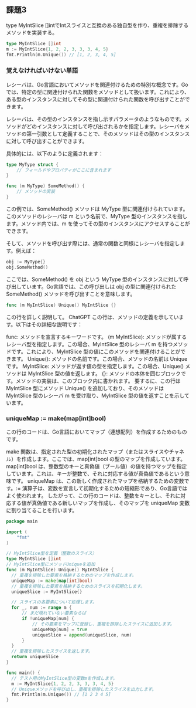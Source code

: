 ## 課題3
type MyIntSlice []intでIntスライスと互換のある独自型を作り、重複を排除するメソッドを実装する。

```go
type MyIntSlice []int
m := MyIntSlice{1, 2, 2, 3, 3, 3, 4, 5}
fmt.Println(m.Unique()) // [1, 2, 3, 4, 5]
```

### 覚えなければいけない単語
レシーバは、Go言語においてメソッドを関連付けるための特別な概念です。Goでは、特定の型に関連付けられた関数をメソッドとして扱います。これにより、ある型のインスタンスに対してその型に関連付けられた関数を呼び出すことができます。

レシーバは、その型のインスタンスを指し示すパラメータのようなものです。メソッドがどのインスタンスに対して呼び出されるかを指定します。レシーバをメソッドの第一引数として定義することで、そのメソッドはその型のインスタンスに対して呼び出すことができます。

具体的には、以下のように定義されます：

```go
type MyType struct {
    // フィールドやプロパティがここに含まれます
}

func (m MyType) SomeMethod() {
    // メソッドの実装
}
```
この例では、SomeMethod() メソッドは MyType 型に関連付けられています。このメソッドのレシーバは m という名前で、MyType 型のインスタンスを指します。メソッド内では、m を使ってその型のインスタンスにアクセスすることができます。

そして、メソッドを呼び出す際には、通常の関数と同様にレシーバを指定します。例えば：

```go
obj := MyType{}
obj.SomeMethod()
```
ここでは、SomeMethod() を obj という MyType 型のインスタンスに対して呼び出しています。Go言語では、この呼び出しは obj の型に関連付けられた SomeMethod() メソッドを呼び出すことを意味します。

```go
func (m MyIntSlice) Unique() MyIntSlice {}
```
  この行を詳しく説明して。
ChatGPT
この行は、メソッドの定義を示しています。以下はその詳細な説明です：

func: メソッドを宣言するキーワードです。
(m MyIntSlice): メソッドが属するレシーバ型を指定します。この場合、MyIntSlice 型のレシーバ m を持つメソッドです。これにより、MyIntSlice 型の値にこのメソッドを関連付けることができます。
Unique(): メソッドの名前です。この場合、メソッドの名前は Unique です。
MyIntSlice: メソッドが返す値の型を指定します。この場合、Unique() メソッドは MyIntSlice 型の値を返します。
{}: メソッドの本体を囲むブロックです。メソッドの実装は、このブロック内に書かれます。
要するに、この行は MyIntSlice 型にメソッド Unique() を追加しており、そのメソッドは MyIntSlice 型のレシーバ m を受け取り、MyIntSlice 型の値を返すことを示しています。

### uniqueMap := make(map[int]bool)
この行のコードは、Go言語においてマップ（連想配列）を作成するためのものです。

make 関数は、指定された型の初期化されたマップ（またはスライスやチャネル）を作成します。ここでは、map[int]bool の型のマップを作成しています。
map[int]bool は、整数型のキーと真偽値（ブール値）の値を持つマップを指定しています。これは、キーが整数で、それに対応する値が真偽値であるという意味です。
uniqueMap は、この新しく作成されたマップを格納するための変数です。:= 演算子は、変数を宣言して初期化するための短縮形であり、Go言語ではよく使われます。
したがって、この行のコードは、整数をキーとし、それに対応する値が真偽値である新しいマップを作成し、そのマップを uniqueMap 変数に割り当てることを行います。


```go
package main

import (
    "fmt"
)

// MyIntSlice型を定義（整数のスライス）
type MyIntSlice []int
// MyIntSlice型にメソッドUniqueを追加
func (m MyIntSlice) Unique() MyIntSlice {
  // 重複を排除した要素を格納するためのマップを作成します。
  uniqueMap := make(map[int]bool)
  // 重複を排除した要素を格納するためのスライスを初期化します。
  uniqueSlice := MyIntSlice{}

  // スライスの各要素について処理します。
  for _, num := range m {
      // まだ現れていない要素ならば
      if !uniqueMap[num] {
          // その要素をマップに登録し、重複を排除したスライスに追加します。
          uniqueMap[num] = true
          uniqueSlice = append(uniqueSlice, num)
      }
  }
  // 重複を排除したスライスを返します。
  return uniqueSlice
}

func main() {
  // テスト用のMyIntSlice型の変数mを作成します。
  m := MyIntSlice{1, 2, 2, 3, 3, 3, 4, 5}
  // Uniqueメソッドを呼び出し、重複を排除したスライスを出力します。
  fmt.Println(m.Unique()) // [1 2 3 4 5]
}
```

